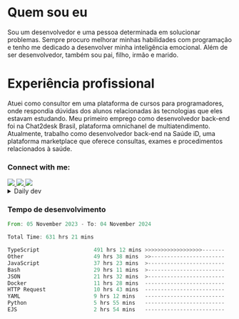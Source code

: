 # Quem sou eu
Sou um desenvolvedor e uma pessoa determinada em solucionar problemas. Sempre procuro melhorar minhas habilidades com programação e tenho me dedicado a desenvolver minha inteligência emocional. Além de ser desenvolvedor, também sou pai, filho, irmão e marido.

# Experiência profissional
Atuei como consultor em uma plataforma de cursos para programadores, onde respondia dúvidas dos alunos relacionadas às tecnologias que eles estavam estudando.
Meu primeiro emprego como desenvolvedor back-end foi na Chat2desk Brasil, plataforma omnichanel de multiatendimento.
Atualmente, trabalho como desenvolvedor back-end na Saúde iD, uma plataforma marketplace que oferece consultas, exames e procedimentos relacionados à saúde.

### Connect with me:
<a href="https://www.linkedin.com/in/theusmoreira" target="_blank" >
<img src="https://img.shields.io/badge/linkedin-%230077B5.svg?&style=for-the-badge&logo=linkedin&logoColor=white ">
</a>
<a href="https://www.instagram.com/matheus.s.moreira/" target="_blank">
<img src="https://img.shields.io/badge/instagram-%23E4405F.svg?&style=for-the-badge&logo=instagram&logoColor=white">
</a>
<a href="mailto:matheussm301@gmail.com"  target="_blank">
<img src="https://img.shields.io/badge/gmail-%23E4405F.svg?&style=for-the-badge&logo=gmail&logoColor=white">
</a>


<details>
  <summary>Daily dev </summary>
<p>
  <a href="https://app.daily.dev/matheussantos"><img src="https://github.com/matheus-santos-moreira/matheus-santos-moreira/blob/master/devcard.svg" width="200" alt="Matheus Santos's Dev Card"/></a>
 </p>
</details>

<h3>Tempo de desenvolvimento</h3>

<!--START_SECTION:waka-->

```rust
From: 05 November 2023 - To: 04 November 2024

Total Time: 631 hrs 21 mins

TypeScript                 491 hrs 12 mins >>>>>>>>>>>>>>>>>>-------   72.13 %
Other                      49 hrs 38 mins  >>-----------------------   07.29 %
JavaScript                 37 hrs 23 mins  >------------------------   05.49 %
Bash                       29 hrs 11 mins  >------------------------   04.29 %
JSON                       21 hrs 32 mins  >------------------------   03.16 %
Docker                     11 hrs 28 mins  -------------------------   01.68 %
HTTP Request               10 hrs 43 mins  -------------------------   01.58 %
YAML                       9 hrs 12 mins   -------------------------   01.35 %
Python                     5 hrs 55 mins   -------------------------   00.87 %
EJS                        2 hrs 54 mins   -------------------------   00.43 %
```

<!--END_SECTION:waka-->
